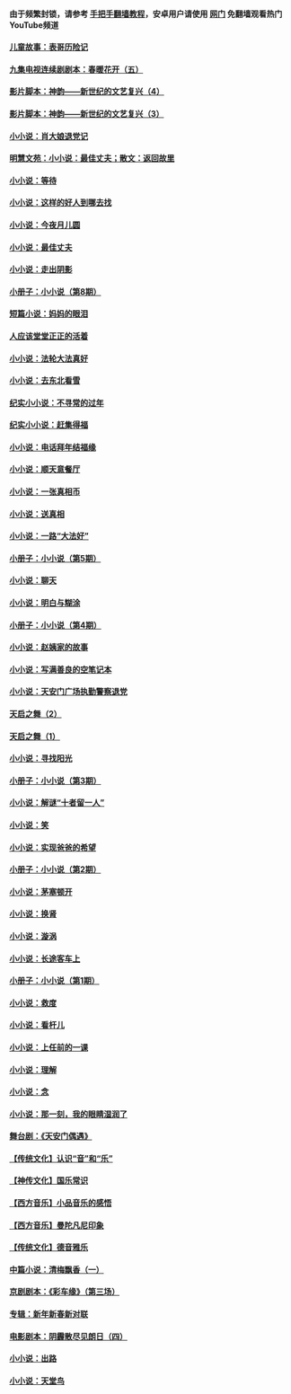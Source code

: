 #### 由于频繁封锁，请参考 [手把手翻墙教程](https://github.com/gfw-breaker/guides/wiki/)，安卓用户请使用 [网门](https://github.com/gfw-breaker/nogfw/blob/master/dl.md?t=05101001) 免翻墙观看热门YouTube频道 

#### [儿童故事：表哥历险记](../pages/328/383535.md?t=05101001) 

#### [九集电视连续剧剧本：春暖花开（五）](../pages/328/275919.md?t=05101001) 

#### [影片脚本：神韵——新世纪的文艺复兴（4）](../pages/328/266089.md?t=05101001) 

#### [影片脚本：神韵——新世纪的文艺复兴（3）](../pages/328/266087.md?t=05101001) 

#### [小小说：肖大娘退党记](../pages/328/239807.md?t=05101001) 

#### [明慧文苑：小小说：最佳丈夫；散文：返回故里](../pages/328/3439.md?t=05101001) 

#### [小小说：等待](../pages/328/223927.md?t=05101001) 

#### [小小说：这样的好人到哪去找](../pages/328/209396.md?t=05101001) 

#### [小小说：今夜月儿圆](../pages/328/193588.md?t=05101001) 

#### [小小说：最佳丈夫](../pages/328/190938.md?t=05101001) 

#### [小小说：走出阴影](../pages/328/190744.md?t=05101001) 

#### [小册子：小小说（第8期）](../pages/328/188202.md?t=05101001) 

#### [短篇小说：妈妈的眼泪](../pages/328/187712.md?t=05101001) 

#### [人应该堂堂正正的活着](../pages/328/182430.md?t=05101001) 

#### [小小说：法轮大法真好](../pages/328/174669.md?t=05101001) 

#### [小小说：去东北看雪](../pages/328/173882.md?t=05101001) 

#### [纪实小小说：不寻常的过年](../pages/328/173187.md?t=05101001) 

#### [纪实小小说：赶集得福](../pages/328/172652.md?t=05101001) 

#### [小小说：电话拜年结福缘](../pages/328/172533.md?t=05101001) 

#### [小小说：顺天意餐厅](../pages/328/170182.md?t=05101001) 

#### [小小说：一张真相币](../pages/328/169410.md?t=05101001) 

#### [小小说：送真相](../pages/328/166713.md?t=05101001) 

#### [小小说：一路“大法好”](../pages/328/162016.md?t=05101001) 

#### [小册子：小小说（第5期）](../pages/328/161131.md?t=05101001) 

#### [小小说：聊天](../pages/328/159640.md?t=05101001) 

#### [小小说：明白与糊涂](../pages/328/158101.md?t=05101001) 

#### [小册子：小小说（第4期）](../pages/328/158006.md?t=05101001) 

#### [小小说：赵姨家的故事](../pages/328/157843.md?t=05101001) 

#### [小小说：写满善良的空笔记本](../pages/328/157382.md?t=05101001) 

#### [小小说：天安门广场执勤警察退党](../pages/328/156982.md?t=05101001) 

#### [天启之舞（2）](../pages/328/153440.md?t=05101001) 

#### [天启之舞（1）](../pages/328/153439.md?t=05101001) 

#### [小小说：寻找阳光](../pages/328/153065.md?t=05101001) 

#### [小册子：小小说（第3期）](../pages/328/151715.md?t=05101001) 

#### [小小说：解谜“十者留一人”](../pages/328/148967.md?t=05101001) 

#### [小小说：笑](../pages/328/148905.md?t=05101001) 

#### [小小说：实现爸爸的希望](../pages/328/148096.md?t=05101001) 

#### [小册子：小小说（第2期）](../pages/328/147214.md?t=05101001) 

#### [小小说：茅塞顿开](../pages/328/147030.md?t=05101001) 

#### [小小说：换肾](../pages/328/146770.md?t=05101001) 

#### [小小说：漩涡](../pages/328/146683.md?t=05101001) 

#### [小小说：长途客车上](../pages/328/145076.md?t=05101001) 

#### [小册子：小小说（第1期）](../pages/328/143963.md?t=05101001) 

#### [小小说：救度](../pages/328/143927.md?t=05101001) 

#### [小小说：看杆儿](../pages/328/142137.md?t=05101001) 

#### [小小说：上任前的一课](../pages/328/140808.md?t=05101001) 

#### [小小说：理解](../pages/328/140476.md?t=05101001) 

#### [小小说：念](../pages/328/139513.md?t=05101001) 

#### [小小说：那一刻，我的眼睛湿润了](../pages/328/138476.md?t=05101001) 

#### [舞台剧：《天安门偶遇》](../pages/328/117155.md?t=05101001) 

#### [【传统文化】认识“音”和“乐”](../pages/328/108667.md?t=05101001) 

#### [【神传文化】国乐常识](../pages/328/104225.md?t=05101001) 

#### [【西方音乐】小品音乐的感悟](../pages/328/102924.md?t=05101001) 

#### [【西方音乐】曼陀凡尼印象](../pages/328/102922.md?t=05101001) 

#### [【传统文化】德音雅乐](../pages/328/102923.md?t=05101001) 

#### [中篇小说：清梅飘香（一）](../pages/328/101058.md?t=05101001) 

#### [京剧剧本：《彩车缘》（第三场）](../pages/328/96434.md?t=05101001) 

#### [专辑：新年新春新对联](../pages/328/94991.md?t=05101001) 

#### [电影剧本：阴霾散尽见朗日（四）](../pages/328/87081.md?t=05101001) 

#### [小小说：出路](../pages/328/84848.md?t=05101001) 

#### [小小说：天堂鸟](../pages/328/83084.md?t=05101001) 


